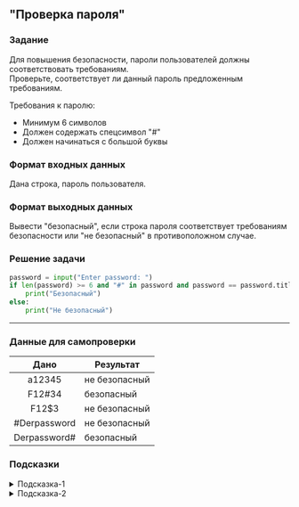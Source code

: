 ## "Проверка пароля"

### Задание

Для повышения безопасности, пароли пользователей должны соответствовать требованиям. \
Проверьте, соответствует ли данный пароль предложенным требованиям.

Требования к паролю:
* Минимум 6 символов
* Должен содержать спецсимвол "#"
* Должен начинаться с большой буквы

### Формат входных данных

Дана строка, пароль пользователя.

### Формат выходных данных

Вывести "безопасный", если строка пароля соответствует требованиям безопасности или "не безопасный" в противоположном случае.

### Решение задачи

```python
password = input("Enter password: ")
if len(password) >= 6 and "#" in password and password == password.title() and password[0].isalpha() == True:
    print("Безопасный")
else:
    print("Не безопасный")
```

---

### Данные для самопроверки

| Дано | Результат |
| :---: | --- |
|    a12345   | не безопасный |
|    F12#34    | безопасный  |
|    F12$3    | не безопасный |
|    #Derpassword    | не безопасный |
|    Derpassword#    | безопасный |

### Подсказки

<details>
<summary>Подсказка-1</summary>
Для проверки "начинается ли строка с большой буквы", есть готовый метод.
</details>

<details>
<summary>Подсказка-2</summary>
Для проверки "есть ли в строке символ", воспользуйтесь оператором вхождения in

```python
"h" in "hello"  # True
```

```python
"b" in "hello"  # False
```
</details>
